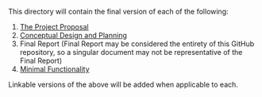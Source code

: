 This directory will contain the final version of each of the following:
1. [The Project Proposal](https://github.com/JoshuaEgwuatu/Capstone-Spring2023-CitizenAirQualitySensor/blob/main/Reports/Project%20Proposal%20Revisions.pdf)
2. [Conceptual Design and Planning](https://github.com/JoshuaEgwuatu/Capstone-Spring2023-CitizenAirQualitySensor/blob/main/Reports/Conceptual%20Design%20and%20Planning.pdf)
3. Final Report (Final Report may be considered the entirety of this GitHub repository, so a singular document may not be representative of the Final Report)
4. [Minimal Functionality](https://github.com/JoshuaEgwuatu/Capstone-Spring2023-CitizenAirQualitySensor/blob/main/Reports/Minimal%20Functionality%20(1).pdf)

Linkable versions of the above will be added when applicable to each.
